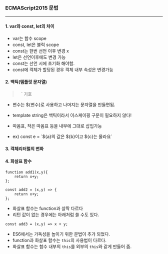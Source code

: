 ### ECMAScript2015 문법
---

#### 1. var와 const, let의 차이
- var는 함수 scope
- const, let은 블럭 scope
- const는 한번 선언 이후 변경 x
- let은 선언이후에도 변경 가능
- const는 선언 시에 초기화 해야함.
- const에 객체가 할당된 경우 객체 내부 속성은 변경가능

#### 2. 백틱(템플릿 문자열)

>  ` ` ` 기호

- 변수는 ${변수}로 사용하고 나머지는 문자열을 만들면됨.
- template string은 백틱이라서 이스케이핑 구문이 필요하지 않다!
- 따옴표, 작은 따옴표 등을 내부에 그대로 삽입가능

- ex) const e = \`${a}의 값은 ${b}이고 ${c}는 몰라요`


#### 3. 객체리터럴의 변화

#### 4. 화살표 함수
```
function add1(x,y){
	return x+y;
};
```
```
const add2 = (x,y) => {
	return x+y;
};
```
- 화살표 함수는 function과 살짝 다르다
- 리턴 값이 없는 경우에는 아래처럼 쓸 수도 있다.
```
const add3 = (x,y) => x + y;
```
- ES6에서는 가독성을 높이기 위한 문법이 추가 되었다.
- function과 화살표 함수는 `this`의 사용법이 다르다.
- 화살표 함수는 함수 내부의 `this`를 외부의 `this`와 같게 만들어 줌.